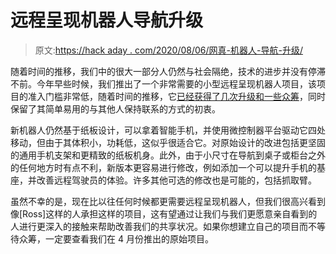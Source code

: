 # 远程呈现机器人导航升级

> 原文:[https://hack aday . com/2020/08/06/网真-机器人-导航-升级/](https://hackaday.com/2020/08/06/telepresence-robot-navigates-upgrades/)

随着时间的推移，我们中的很大一部分人仍然与社会隔绝，技术的进步并没有停滞不前。今年早些时候，我们推出了一个非常需要的小型远程呈现机器人项目，该项目的准入门槛非常低，随着时间的推移，它[已经获得了几次升级和一些众筹](https://www.kickstarter.com/projects/rossatkin/smartipresence-cardboard-telepresence-robot)，同时保留了其简单易用的与其他人保持联系的方式的初衷。

新机器人仍然基于纸板设计，可以拿着智能手机，并使用微控制器平台驱动它四处移动，但由于其体积小，功耗低，这似乎很适合它。对原始设计的改进包括更坚固的通用手机支架和更精致的纸板机身。此外，由于小尺寸在导航到桌子或柜台之外的任何地方时有点不利，新版本更容易进行修改，例如添加一个可以提升手机的基座，并改善远程驾驶员的体验。许多其他可选的修改也是可能的，包括抓取臂。

虽然不幸的是，现在比以往任何时候都更需要远程呈现机器人，但我们很高兴看到像[Ross]这样的人承担这样的项目，这有望通过让我们与我们更愿意亲自看到的人进行更深入的接触来帮助改善我们的共享状况。如果你想建立自己的项目而不等待众筹，一定要查看我们在 4 月份推出的原始项目。